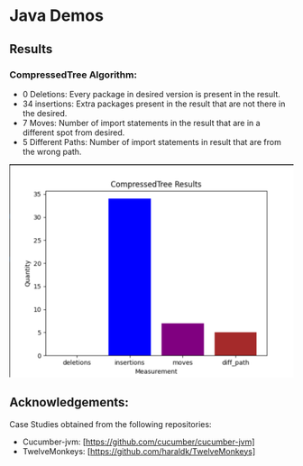 # Java Demos

## Results

### CompressedTree Algorithm:

* 0 Deletions: Every package in desired version is present in the result.
* 34 insertions: Extra packages present in the result that are not there in the desired.
* 7 Moves: Number of import statements in the result that are in a different spot from desired.
* 5 Different Paths: Number of import statements in result that are from the wrong path.

![My Image](images/CompressedTree.png)


## Acknowledgements:

Case Studies obtained from the following repositories:
* Cucumber-jvm: [https://github.com/cucumber/cucumber-jvm]
* TwelveMonkeys: [https://github.com/haraldk/TwelveMonkeys]

